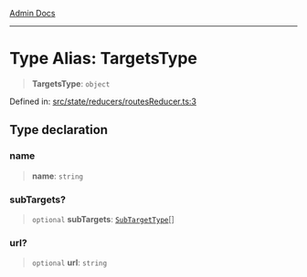 [Admin Docs](/)

***

# Type Alias: TargetsType

> **TargetsType**: `object`

Defined in: [src/state/reducers/routesReducer.ts:3](https://github.com/abhassen44/talawa-admin/blob/bb7b6d5252385a81ad100b897eb0cba4f7ba10d2/src/state/reducers/routesReducer.ts#L3)

## Type declaration

### name

> **name**: `string`

### subTargets?

> `optional` **subTargets**: [`SubTargetType`](SubTargetType.md)[]

### url?

> `optional` **url**: `string`

